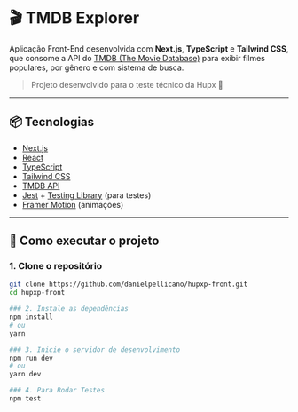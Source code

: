 # 🎬 TMDB Explorer

Aplicação Front-End desenvolvida com **Next.js**, **TypeScript** e **Tailwind CSS**, que consome a API do [TMDB (The Movie Database)](https://www.themoviedb.org/) para exibir filmes populares, por gênero e com sistema de busca.

> Projeto desenvolvido para o teste técnico da Hupx 🚀

---

## 📦 Tecnologias

- [Next.js](https://nextjs.org/)
- [React](https://react.dev/)
- [TypeScript](https://www.typescriptlang.org/)
- [Tailwind CSS](https://tailwindcss.com/)
- [TMDB API](https://developer.themoviedb.org/)
- [Jest](https://jestjs.io/) + [Testing Library](https://testing-library.com/) (para testes)
- [Framer Motion](https://www.framer.com/motion/) (animações)

---

## 🚀 Como executar o projeto

### 1. Clone o repositório

```bash
git clone https://github.com/danielpellicano/hupxp-front.git
cd hupxp-front

### 2. Instale as dependências
npm install
# ou
yarn

### 3. Inicie o servidor de desenvolvimento
npm run dev
# ou
yarn dev

### 4. Para Rodar Testes
npm test
```
